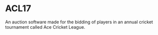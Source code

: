 # ACL17
An auction software made for the bidding of players in an annual cricket tournament called Ace Cricket League.
